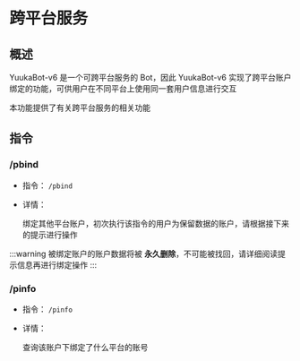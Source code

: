 # 跨平台服务

## 概述

YuukaBot-v6 是一个可跨平台服务的 Bot，因此 YuukaBot-v6 实现了跨平台账户绑定的功能，可供用户在不同平台上使用同一套用户信息进行交互

本功能提供了有关跨平台服务的相关功能

## 指令

### /pbind

- 指令： `/pbind`

- 详情：

  绑定其他平台账户，初次执行该指令的用户为保留数据的账户，请根据接下来的提示进行操作

:::warning
被绑定账户的账户数据将被 **永久删除**，不可能被找回，请详细阅读提示信息再进行绑定操作
:::

### /pinfo

- 指令： `/pinfo`

- 详情：

  查询该账户下绑定了什么平台的账号
